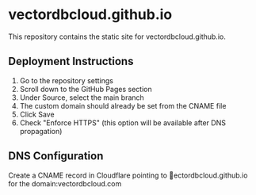﻿# vectordbcloud.github.io

This repository contains the static site for vectordbcloud.github.io.

## Deployment Instructions

1. Go to the repository settings
2. Scroll down to the GitHub Pages section
3. Under Source, select the main branch
4. The custom domain should already be set from the CNAME file
5. Click Save
6. Check "Enforce HTTPS" (this option will be available after DNS propagation)

## DNS Configuration

Create a CNAME record in Cloudflare pointing to ectordbcloud.github.io for the domain:vectordbcloud.com
